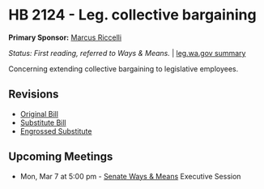 # HB 2124 - Leg. collective bargaining
**Primary Sponsor:** [Marcus Riccelli](/person/leg/marcus.riccelli.md)

*Status: First reading, referred to Ways & Means.* | [leg.wa.gov summary](https://app.leg.wa.gov/billsummary?BillNumber=2124&Year=2021)

Concerning extending collective bargaining to legislative employees.

## Revisions
* [Original Bill](1/)
* [Substitute Bill](S/)
* [Engrossed Substitute](S.E/)

## Upcoming Meetings
* Mon, Mar 7 at 5:00 pm - [Senate Ways & Means](/senate/2021-22/WM/) Executive Session